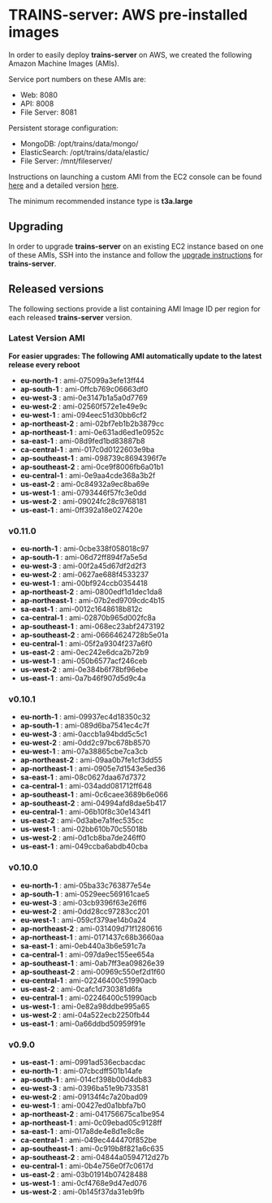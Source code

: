 # **TRAINS-server**: AWS pre-installed images

In order to easily deploy **trains-server** on AWS, we created the following Amazon Machine Images (AMIs).

Service port numbers on these AMIs are:
 - Web: 8080
 - API: 8008
 - File Server: 8081

Persistent storage configuration:
 - MongoDB: /opt/trains/data/mongo/
 - ElasticSearch: /opt/trains/data/elastic/
 - File Server: /mnt/fileserver/

Instructions on launching a custom AMI from the EC2 console can be found [here](https://aws.amazon.com/premiumsupport/knowledge-center/launch-instance-custom-ami/)
and a detailed version [here](https://docs.aws.amazon.com/AWSEC2/latest/UserGuide/launching-instance.html).

The minimum recommended instance type is **t3a.large**

## Upgrading

In order to upgrade **trains-server** on an existing EC2 instance based on one of these AMIs, SSH into the instance and follow the [upgrade instructions](../README.md#upgrade) for **trains-server**.

## Released versions

The following sections provide a list containing AMI Image ID per region for each released **trains-server** version.

### Latest Version AMI <a name="autoupdate"></a>
**For easier upgrades: The following AMI automatically update to the latest release every reboot**

* **eu-north-1** : ami-075099a3efe13ff44
* **ap-south-1** : ami-0ffcb769c06663df0
* **eu-west-3** : ami-0e3147b1a5a0d7769
* **eu-west-2** : ami-02560f572e1e49e9c
* **eu-west-1** : ami-094eec51d30bb6cf2
* **ap-northeast-2** : ami-02bf7eb1b2b3879cc
* **ap-northeast-1** : ami-0e631ad6ed1e0952c
* **sa-east-1** : ami-08d9fed1bd83887b8
* **ca-central-1** : ami-017c0d0122603e9ba
* **ap-southeast-1** : ami-098739c8694396f7e
* **ap-southeast-2** : ami-0ce9f8006fb6a01b1
* **eu-central-1** : ami-0e9aa4cde368a3b2f
* **us-east-2** : ami-0c84932a9ec8ba69e
* **us-west-1** : ami-0793446f57fc3e0dd
* **us-west-2** : ami-09024fc28c9768181
* **us-east-1** : ami-0ff392a18e027420e

### v0.11.0
* **eu-north-1** : ami-0cbe338f058018c97
* **ap-south-1** : ami-06d72ff894f7a5e5d
* **eu-west-3** : ami-00f2a45d67df2d2f3
* **eu-west-2** : ami-0627ae688f4533237
* **eu-west-1** : ami-00bf924ccb0354418
* **ap-northeast-2** : ami-0800edf1d1dec1da8
* **ap-northeast-1** : ami-07b2ed9709cdc4b15
* **sa-east-1** : ami-0012c1648618b812c
* **ca-central-1** : ami-02870b965d002fc8a
* **ap-southeast-1** : ami-068ec23abf2473192
* **ap-southeast-2** : ami-06664624728b5e01a
* **eu-central-1** : ami-05f2a9304f237a6f0
* **us-east-2** : ami-0ec242e6dca2b72b9
* **us-west-1** : ami-050b6577acf246ceb
* **us-west-2** : ami-0e384b6f78bf96ebe
* **us-east-1** : ami-0a7b46f907d5d9c4a

### v0.10.1
* **eu-north-1** : ami-09937ec4d18350c32
* **ap-south-1** : ami-089d6ba7541ec4c7f
* **eu-west-3** : ami-0accb1a94bdd5c5c1
* **eu-west-2** : ami-0dd2c97bc678b8570
* **eu-west-1** : ami-07a38865cbe7ca3cb
* **ap-northeast-2** : ami-09aa0b7fe1cf3dd55
* **ap-northeast-1** : ami-0905e7d1543e5ed36
* **sa-east-1** : ami-08c0627daa67d7372
* **ca-central-1** : ami-034add081712ff648
* **ap-southeast-1** : ami-0c6caee3689b6e066
* **ap-southeast-2** : ami-04994afd8dae5b417
* **eu-central-1** : ami-06b10f8c30e1434f1
* **us-east-2** : ami-0d3abe7a1fec535cc
* **us-west-1** : ami-02bb610b70c55018b
* **us-west-2** : ami-0d1cb8ba7de246ff0
* **us-east-1** : ami-049ccba6abdb40cba

### v0.10.0
* **eu-north-1** : ami-05ba33c763877e54e
* **ap-south-1** : ami-0529eec569161cae5
* **eu-west-3** : ami-03cb9396f63e26ff6
* **eu-west-2** : ami-0dd28cc97283cc201
* **eu-west-1** : ami-059cf379ae14b0a24
* **ap-northeast-2** : ami-031409d71f1280616
* **ap-northeast-1** : ami-0171437c68b3660aa
* **sa-east-1** : ami-0eb440a3b6e591c7a
* **ca-central-1** : ami-097da9ec155ee654a
* **ap-southeast-1** : ami-0ab7ff3ea09826e39
* **ap-southeast-2** : ami-00969c550ef2d1f60
* **eu-central-1** : ami-02246400c51990acb
* **us-east-2** : ami-0cafc1d730381d6fa
* **eu-central-1** : ami-02246400c51990acb
* **us-west-1** : ami-0e82a98ddbe995a65
* **us-west-2** : ami-04a522ecb2250fb44
* **us-east-1** : ami-0a66ddbd50959f91e

### v0.9.0

* **us-east-1** : ami-0991ad536ecbacdac
* **eu-north-1** : ami-07cbcdff501b14afe
* **ap-south-1** : ami-014cf398b00d4db83
* **eu-west-3** : ami-0396ba51e9b733581
* **eu-west-2** : ami-09134f4c7a20bad09
* **eu-west-1** : ami-00427ed0a1bbfa7b0
* **ap-northeast-2** : ami-041756675ca1be954
* **ap-northeast-1** : ami-0c09ebad05c9128ff
* **sa-east-1** : ami-017a8de4e8d1e8c8e
* **ca-central-1** : ami-049ec444470f852be
* **ap-southeast-1** : ami-0c919b8f821a6c635
* **ap-southeast-2** : ami-04844a0594712d27b
* **eu-central-1** : ami-0b4e756e0f7c0617d
* **us-east-2** : ami-03b01914b07428488
* **us-west-1** : ami-0cf4768e9d47ed076
* **us-west-2** : ami-0b145f37da31eb9fb
